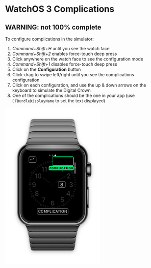 WatchOS 3 Complications
=======================

## WARNING: not 100% complete

To configure complications in the simulator:

1. *Command+Shift+H* until you see the watch face
2. *Command+Shift+2* enables force-touch deep press
3. Click anywhere on the watch face to see the configuration mode
4. *Command+Shift+1* disables force-touch deep press
5. Click on the **Configuration** button
6. Click-drag to swipe left/right until you see the complications configuration
7. Click on each configuration, and use the up & down arrows on the keyboard to simulate the Digital Crown
8. One of the complications should be the one in your app (use `CFBundleDisplayName` to set the text displayed)

![](Screenshots/configure-complications.png)